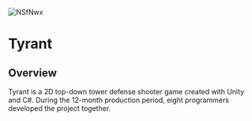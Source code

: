 ![NSfNwx](https://user-images.githubusercontent.com/36040048/172317372-0d007ffc-0f6b-4af4-8276-ec593222124d.png)

# Tyrant
## Overview
Tyrant is a 2D top-down tower defense shooter game created with Unity and C#. During the 12-month production period, eight programmers developed the project together.
